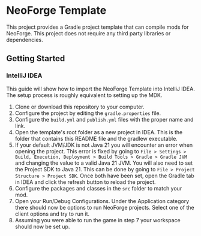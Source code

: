 # NeoForge Template

This project provides a Gradle project template that can compile mods for NeoForge. This project does not require any third party libraries or dependencies.

## Getting Started

### IntelliJ IDEA
This guide will show how to import the NeoForge Template into IntelliJ IDEA. The setup process is roughly equivalent to setting up the MDK.

1. Clone or download this repository to your computer.
2. Configure the project by editing the `gradle.properties` file.
3. Configure the `build.yml` and `publish.yml` files with the proper name and link.
4. Open the template's root folder as a new project in IDEA. This is the folder that contains this README file and the gradlew executable.
5. If your default JVM/JDK is not Java 21 you will encounter an error when opening the project. This error is fixed by going to `File > Settings > Build, Execution, Deployment > Build Tools > Gradle > Gradle JVM` and changing the value to a valid Java 21 JVM. You will also need to set the Project SDK to Java 21. This can be done by going to `File > Project Structure > Project SDK`. Once both have been set, open the Gradle tab in IDEA and click the refresh button to reload the project.
6. Configure the packages and classes in the `src` folder to match your mod.
7. Open your Run/Debug Configurations. Under the Application category there should now be options to run NeoForge projects. Select one of the client options and try to run it.
8. Assuming you were able to run the game in step 7 your workspace should now be set up.